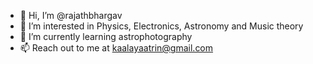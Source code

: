 - 👋 Hi, I’m @rajathbhargav
- 👀 I’m interested in Physics, Electronics, Astronomy and Music theory
- 🌱 I’m currently learning astrophotography
- 📫 Reach out to me at kaalayaatrin@gmail.com

<!---
rajathbhargav/rajathbhargav is a ✨ special ✨ repository because its `README.md` (this file) appears on your GitHub profile.
You can click the Preview link to take a look at your changes.
--->
